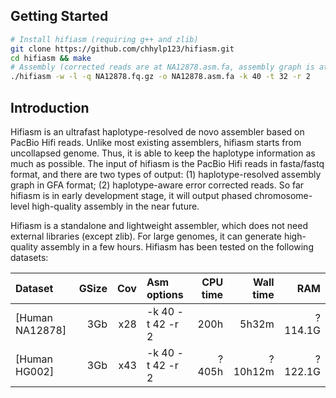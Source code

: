 ## Getting Started

```sh
# Install hifiasm (requiring g++ and zlib)
git clone https://github.com/chhylp123/hifiasm.git
cd hifiasm && make
# Assembly (corrected reads are at NA12878.asm.fa, assembly graph is at NA12878.asm.fa.gfa)
./hifiasm -w -l -q NA12878.fq.gz -o NA12878.asm.fa -k 40 -t 32 -r 2
```

## Introduction
Hifiasm is an ultrafast haplotype-resolved de novo assembler based on PacBio Hifi reads. Unlike most existing assemblers, hifiasm starts from uncollapsed genome. Thus, it is able to keep the haplotype information as much as possible. The input of hifiasm is the PacBio Hifi reads in fasta/fastq format, and there are two types of output: (1) haplotype-resolved assembly graph in GFA format; (2) haplotype-aware error corrected reads. So far hifiasm is in early development stage, it will output phased chromosome-level high-quality assembly in the near future.

Hifiasm is a standalone and lightweight assembler, which does not need external libraries (except zlib). For large genomes, it can generate high-quality assembly in a few hours. Hifiasm has been tested on the following datasets:

|Dataset                 |GSize |Cov     |Asm options        |CPU time |Wall time |     RAM|
|:-----------------------|-----:|-------:|:------------------|--------:|---------:|-------:|
|[Human NA12878]         |3Gb   |x28     |-k 40 -t 42 -r 2   |     200h|     5h32m| ?114.1G|
|[Human HG002]           |3Gb   |x43     |-k 40 -t 42 -r 2   |    ?405h|   ?10h12m| ?122.1G|
